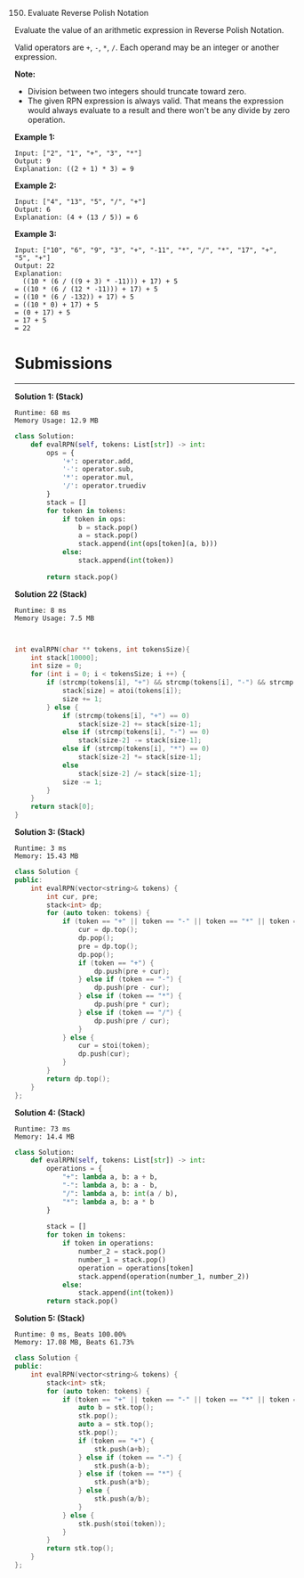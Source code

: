 150. Evaluate Reverse Polish Notation

Evaluate the value of an arithmetic expression in Reverse Polish Notation.

Valid operators are `+`, `-`, `*`, `/`. Each operand may be an integer or another expression.

**Note:**

* Division between two integers should truncate toward zero.
* The given RPN expression is always valid. That means the expression would always evaluate to a result and there won't be any divide by zero operation.

**Example 1:**
```
Input: ["2", "1", "+", "3", "*"]
Output: 9
Explanation: ((2 + 1) * 3) = 9
```

**Example 2:**
```
Input: ["4", "13", "5", "/", "+"]
Output: 6
Explanation: (4 + (13 / 5)) = 6
```

**Example 3:**
```
Input: ["10", "6", "9", "3", "+", "-11", "*", "/", "*", "17", "+", "5", "+"]
Output: 22
Explanation: 
  ((10 * (6 / ((9 + 3) * -11))) + 17) + 5
= ((10 * (6 / (12 * -11))) + 17) + 5
= ((10 * (6 / -132)) + 17) + 5
= ((10 * 0) + 17) + 5
= (0 + 17) + 5
= 17 + 5
= 22
```

# Submissions
---
**Solution 1: (Stack)**
```
Runtime: 68 ms
Memory Usage: 12.9 MB
```
```python
class Solution:
    def evalRPN(self, tokens: List[str]) -> int:
        ops = {
            '+': operator.add, 
            '-': operator.sub, 
            '*': operator.mul, 
            '/': operator.truediv
        }
        stack = []
        for token in tokens:
            if token in ops:
                b = stack.pop()
                a = stack.pop()
                stack.append(int(ops[token](a, b)))
            else:
                stack.append(int(token))
        
        return stack.pop()
```

**Solution 22 (Stack)**
```
Runtime: 8 ms
Memory Usage: 7.5 MB
```
```c


int evalRPN(char ** tokens, int tokensSize){
    int stack[10000];
    int size = 0;
    for (int i = 0; i < tokensSize; i ++) {
        if (strcmp(tokens[i], "+") && strcmp(tokens[i], "-") && strcmp(tokens[i], "*") && strcmp(tokens[i], "/")) {
            stack[size] = atoi(tokens[i]);
            size += 1;
        } else {
            if (strcmp(tokens[i], "+") == 0)
                stack[size-2] += stack[size-1];
            else if (strcmp(tokens[i], "-") == 0)
                stack[size-2] -= stack[size-1];
            else if (strcmp(tokens[i], "*") == 0)
                stack[size-2] *= stack[size-1];
            else
                stack[size-2] /= stack[size-1];
            size -= 1;
        }
    }
    return stack[0];
}
```

**Solution 3: (Stack)**
```
Runtime: 3 ms
Memory: 15.43 MB
```
```c++
class Solution {
public:
    int evalRPN(vector<string>& tokens) {
        int cur, pre;
        stack<int> dp;
        for (auto token: tokens) {
            if (token == "+" || token == "-" || token == "*" || token == "/") {
                cur = dp.top();
                dp.pop();
                pre = dp.top();
                dp.pop();
                if (token == "+") {
                    dp.push(pre + cur);
                } else if (token == "-") {
                    dp.push(pre - cur);
                } else if (token == "*") {
                    dp.push(pre * cur);
                } else if (token == "/") {
                    dp.push(pre / cur);
                }
            } else {
                cur = stoi(token);
                dp.push(cur);
            }
        }
        return dp.top();
    }
};
```

**Solution 4: (Stack)**
```
Runtime: 73 ms
Memory: 14.4 MB
```
```python
class Solution:
    def evalRPN(self, tokens: List[str]) -> int:
        operations = {
            "+": lambda a, b: a + b,
            "-": lambda a, b: a - b,
            "/": lambda a, b: int(a / b),
            "*": lambda a, b: a * b
        }
        
        stack = []
        for token in tokens:
            if token in operations:
                number_2 = stack.pop()
                number_1 = stack.pop()
                operation = operations[token]
                stack.append(operation(number_1, number_2))
            else:
                stack.append(int(token))
        return stack.pop()
```

**Solution 5: (Stack)**
```
Runtime: 0 ms, Beats 100.00%
Memory: 17.08 MB, Beats 61.73%
```
```c++
class Solution {
public:
    int evalRPN(vector<string>& tokens) {
        stack<int> stk;
        for (auto token: tokens) {
            if (token == "+" || token == "-" || token == "*" || token == "/") {
                auto b = stk.top();
                stk.pop();
                auto a = stk.top();
                stk.pop();
                if (token == "+") {
                    stk.push(a+b);
                } else if (token == "-") {
                    stk.push(a-b);
                } else if (token == "*") {
                    stk.push(a*b);
                } else {
                    stk.push(a/b);
                }
            } else {
                stk.push(stoi(token));
            }
        }
        return stk.top();
    }
};
```
